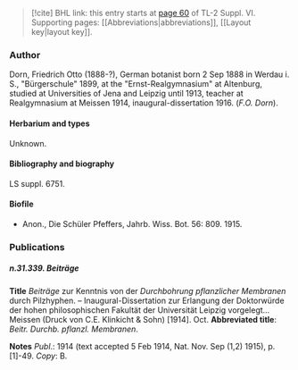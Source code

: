 > [!cite] BHL link: this entry starts at [page 60](https://www.biodiversitylibrary.org/item/103835#page/70/mode/1up) of TL-2 Suppl. VI.
> Supporting pages: [[Abbreviations|abbreviations]], [[Layout key|layout key]].

### Author

Dorn, Friedrich Otto (1888-?), German botanist born 2 Sep 1888 in Werdau i. S., "Bürgerschule" 1899, at the "Ernst-Realgymnasium" at Altenburg, studied at Universities of Jena and Leipzig until 1913, teacher at Realgymnasium at Meissen 1914, inaugural-dissertation 1916. (*F.O. Dorn*).

#### Herbarium and types

Unknown.

#### Bibliography and biography

LS suppl. 6751.

#### Biofile

- Anon., Die Schüler Pfeffers, Jahrb. Wiss. Bot. 56: 809. 1915.

### Publications

##### n.31.339. Beiträge

**Title**
*Beiträge* zur Kenntnis von der *Durchbohrung pflanzlicher Membranen* durch Pilzhyphen. – Inaugural-Dissertation zur Erlangung der Doktorwürde der hohen philosophischen Fakultät der Universität Leipzig vorgelegt... Meissen (Druck von C.E. Klinkicht & Sohn) \[1914\]. Oct.
**Abbreviated title**: *Beitr. Durchb. pflanzl. Membranen*.

**Notes**
*Publ*.: 1914 (text accepted 5 Feb 1914, Nat. Nov. Sep (1,2) 1915), p. \[1\]-49. *Copy*: B.

